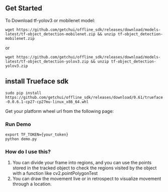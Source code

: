 ## Get Started
To Download tf-yolov3 or mobilenet model:

```
wget https://github.com/getchui/offline_sdk/releases/download/models-latest/tf-object_detection-mobilenet.zip && unzip tf-object_detection-mobilenet.zip
```
or 

```
wget https://github.com/getchui/offline_sdk/releases/download/models-latest/tf-object_detection-yolov3.zip && unzip tf-object_detection-yolov3.zip
```

## install Trueface sdk
`sudo pip install https://github.com/getchui/offline_sdk/releases/download/0.61/trueface-0.0.6.1-cp27-cp27mu-linux_x86_64.whl`

Get your platform wheel url from the following page:<br/>


### Run Demo
```
export TF_TOKEN={your_token}
python demo.py
```


### How do I use this?

1. You can divide your frame into regions, and you can use the points stored in the tracked object to check the regions visited by the object with a function like cv2.pointPolygonTest
2. You can draw the movement live or in retrospect to visualize movement through a location.